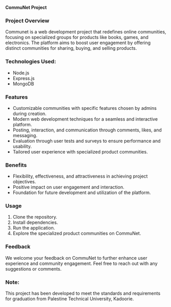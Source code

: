 **CommuNet Project**

### Project Overview
Communet is a web development project that redefines online communities, focusing on specialized groups for products like books, games, and electronics. The platform aims to boost user engagement by offering distinct communities for sharing, buying, and selling products.

### Technologies Used:
- Node.js
- Express.js
- MongoDB
  
### Features
- Customizable communities with specific features chosen by admins during creation.
- Modern web development techniques for a seamless and interactive platform.
- Posting, interaction, and communication through comments, likes, and messaging.
- Evaluation through user tests and surveys to ensure performance and usability.
- Tailored user experience with specialized product communities.
  
### Benefits
- Flexibility, effectiveness, and attractiveness in achieving project objectives.
- Positive impact on user engagement and interaction.
- Foundation for future development and utilization of the platform.

### Usage
1. Clone the repository.
2. Install dependencies.
3. Run the application.
4. Explore the specialized product communities on CommuNet.

### Feedback
We welcome your feedback on CommuNet to further enhance user experience and community engagement. Feel free to reach out with any suggestions or comments.

### Note:
This project has been developed to meet the standards and requirements for graduation from Palestine Technical University, Kadoorie.
